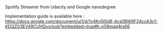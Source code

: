 Spotify Streamer from Udacity and Google nanodegree

Implementation guide is available here :
https://docs.google.com/document/u/1/d/1v4Kv5lSd8-4cs0BW6F24ccA3c1-KDQZG3EV49CUHQys/pub?embedded=true#h.yi56maq4rs06